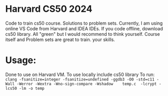 # Harvard CS50 2024
Code to train cs50 course. Solutions to problem sets.
Currently, I am using online VS Code from Harvard and IDEA IDEs. If you code offline, download cs50 library.
All "green" but I would recommend to think yourself. 
Course itself and Problem sets are great to train. your skills.

# Usage:
Done to use on Harvard VM. To use locally include cs50 library 
To run:
`
clang -fsanitize=integer -fsanitize=undefined -ggdb3 -O0 -std=c11 -Wall -Werror -Wextra -Wno-sign-compare -Wshadow    temp.c  -lcrypt -lcs50 -lm -o temp
`